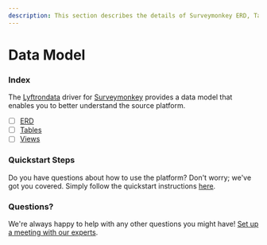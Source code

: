 ```yaml
---
description: This section describes the details of Surveymonkey ERD, Tables, and Views.
---
```


# Data Model

### Index

The  [Lyftrondata](https://www.lyftrondata.com/) driver for [Surveymonkey](https://www.lyftrondata.com/integration/marketing-analytics/survey-monkey/) provides a data model that enables you to better understand the source platform.

* [ ] [ERD](erd.md)
* [ ] [Tables](tables.md)
* [ ] [Views](views.md)

### Quickstart Steps

Do you have questions about how to use the platform? Don't worry; we've got you covered. Simply follow the quickstart instructions [here](../README.md).


### Questions? <a href="#questions" id="questions"></a>

We're always happy to help with any other questions you might have! [Set up a meeting with our experts](https://www.lyftrondata.com/book-a-meeting/).

